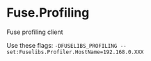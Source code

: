 # Fuse.Profiling

Fuse profiling client

Use these flags: `-DFUSELIBS_PROFILING --set:Fuselibs.Profiler.HostName=192.168.0.XXX`
